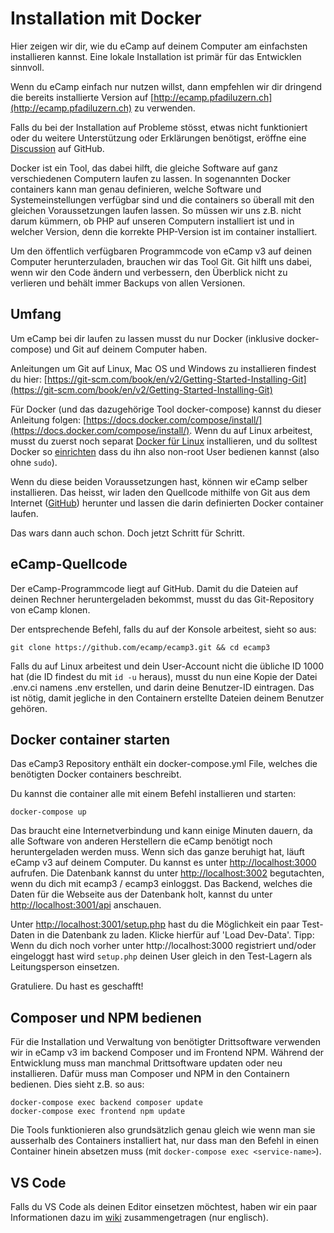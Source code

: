 # Installation mit Docker

Hier zeigen wir dir, wie du eCamp auf deinem Computer am einfachsten installieren kannst.
Eine lokale Installation ist primär für das Entwicklen sinnvoll.

Wenn du eCamp einfach nur nutzen willst, dann empfehlen wir dir dringend die bereits installierte Version auf [http://ecamp.pfadiluzern.ch](http://ecamp.pfadiluzern.ch) zu verwenden.

Falls du bei der Installation auf Probleme stösst, etwas nicht funktioniert oder du weitere Unterstützung oder Erklärungen benötigst, eröffne eine [Discussion](https://github.com/ecamp/ecamp3/discussions) auf GitHub.

Docker ist ein Tool, das dabei hilft, die gleiche Software auf ganz verschiedenen Computern laufen zu lassen. In sogenannten Docker containers kann man genau definieren, welche Software und Systemeinstellungen verfügbar sind und die containers so überall mit den gleichen Voraussetzungen laufen lassen. So müssen wir uns z.B. nicht darum kümmern, ob PHP auf unseren Computern installiert ist und in welcher Version, denn die korrekte PHP-Version ist im container installiert.

Um den öffentlich verfügbaren Programmcode von eCamp v3 auf deinen Computer herunterzuladen, brauchen wir das Tool Git. Git hilft uns dabei, wenn wir den Code ändern und verbessern, den Überblick nicht zu verlieren und behält immer Backups von allen Versionen.

## Umfang
Um eCamp bei dir laufen zu lassen musst du nur Docker (inklusive docker-compose) und Git auf deinem Computer haben.

Anleitungen um Git auf Linux, Mac OS und Windows zu installieren findest du hier: [https://git-scm.com/book/en/v2/Getting-Started-Installing-Git](https://git-scm.com/book/en/v2/Getting-Started-Installing-Git)

Für Docker (und das dazugehörige Tool docker-compose) kannst du dieser Anleitung folgen: [https://docs.docker.com/compose/install/](https://docs.docker.com/compose/install/). Wenn du auf Linux arbeitest, musst du zuerst noch separat [Docker für Linux](https://docs.docker.com/install/#server) installieren, und du solltest Docker so [einrichten](https://docs.docker.com/engine/install/linux-postinstall) dass du ihn also non-root User bedienen kannst (also ohne `sudo`).

Wenn du diese beiden Voraussetzungen hast, können wir eCamp selber installieren. Das heisst, wir laden den Quellcode mithilfe von Git aus dem Internet ([GitHub](https://github.com/ecamp/ecamp3)) herunter und lassen die darin definierten Docker container laufen.

Das wars dann auch schon. Doch jetzt Schritt für Schritt.


## eCamp-Quellcode
Der eCamp-Programmcode liegt auf GitHub. Damit du die Dateien auf deinen Rechner heruntergeladen bekommst, musst du das Git-Repository von eCamp klonen.

Der entsprechende Befehl, falls du auf der Konsole arbeitest, sieht so aus:
```
git clone https://github.com/ecamp/ecamp3.git && cd ecamp3
```

Falls du auf Linux arbeitest und dein User-Account nicht die übliche ID 1000 hat (die ID findest du mit `id -u` heraus), musst du nun eine Kopie der Datei .env.ci namens .env erstellen, und darin deine Benutzer-ID eintragen. Das ist nötig, damit jegliche in den Containern erstellte Dateien deinem Benutzer gehören.

## Docker container starten
Das eCamp3 Repository enthält ein docker-compose.yml File, welches die benötigten Docker containers beschreibt.

Du kannst die container alle mit einem Befehl installieren und starten:
```
docker-compose up
```

Das braucht eine Internetverbindung und kann einige Minuten dauern, da alle Software von anderen Herstellern die eCamp benötigt noch heruntergeladen werden muss. Wenn sich das ganze beruhigt hat, läuft eCamp v3 auf deinem Computer. Du kannst es unter [http://localhost:3000](http://localhost:3000) aufrufen. Die Datenbank kannst du unter [http://localhost:3002](http://localhost:3002) begutachten, wenn du dich mit ecamp3 / ecamp3 einloggst. Das Backend, welches die Daten für die Webseite aus der Datenbank holt, kannst du unter [http://localhost:3001/api](http://localhost:3001/api) anschauen.

Unter [http://localhost:3001/setup.php](http://localhost:3001/setup.php) hast du die Möglichkeit ein paar Test-Daten in die Datenbank zu laden.
Klicke hierfür auf 'Load Dev-Data'.
Tipp: Wenn du dich noch vorher unter http://localhost:3000 registriert und/oder eingeloggt hast wird `setup.php` deinen User gleich in den Test-Lagern als Leitungsperson einsetzen.

Gratuliere. Du hast es geschafft!


## Composer und NPM bedienen
Für die Installation und Verwaltung von benötigter Drittsoftware verwenden wir in eCamp v3 im backend Composer und im Frontend NPM. Während der Entwicklung muss man manchmal Drittsoftware updaten oder neu installieren. Dafür muss man Composer und NPM in den Containern bedienen. Dies sieht z.B. so aus:
```
docker-compose exec backend composer update
docker-compose exec frontend npm update
```

Die Tools funktionieren also grundsätzlich genau gleich wie wenn man sie ausserhalb des Containers installiert hat, nur dass man den Befehl in einen Container hinein absetzen muss (mit `docker-compose exec <service-name>`).

## VS Code
Falls du VS Code als deinen Editor einsetzen möchtest, haben wir ein paar Informationen dazu im [wiki](https://github.com/ecamp/ecamp3/wiki/Getting-started-on-Windows#setting-up-the-ide) zusammengetragen (nur englisch).
